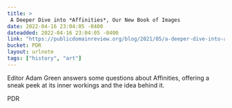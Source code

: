 ```yaml
---
title: > 
 A Deeper Dive into *Affinities*, Our New Book of Images
date: 2022-04-16 23:04:05 -0400
dateadded: 2022-04-16 23:04:05 -0400
link: "https://publicdomainreview.org/blog/2021/05/a-deeper-dive-into-affinities"
bucket: PDR
layout: urlnote
tags: ["history", "art"]
--- 
```

Editor Adam Green answers some questions about Affinities, offering a sneak peek at its inner workings and the idea behind it.
 <!-- end excerpt --> 
<div class='bucket'><a class='internal-link' src='_notes/buckets/PDR'>PDR</a></div> 
